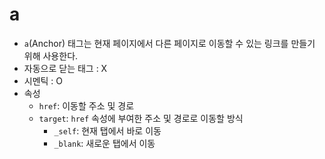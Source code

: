 # a

- `a`(Anchor) 태그는 현재 페이지에서 다른 페이지로 이동할 수 있는 링크를 만들기 위해 사용한다.
- 자동으로 닫는 태그 : X
- 시멘틱 : O
- 속성
  - `href`: 이동할 주소 및 경로
  - `target`: `href` 속성에 부여한 주소 및 경로로 이동할 방식
    - `_self`: 현재 탭에서 바로 이동
    - `_blank`: 새로운 탭에서 이동